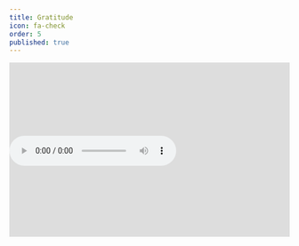 ```yaml
---
title: Gratitude
icon: fa-check
order: 5
published: true
---
```


<style>
.video-container {
position: relative;
padding-bottom: 56.25%;
padding-top: 30px; height: 0; overflow: hidden;
}
 
.video-container iframe,
.video-container object,
.video-container embed {
position: absolute;
top: 0;
left: 0;
width: 100%;
height: 100%;
}
</style>

<div class="video-container"><iframe width="560" height="315" src="https://www.youtube.com/embed/bkuDXqNv-GY" frameborder="0" allow="accelerometer; autoplay; encrypted-media; gyroscope; picture-in-picture" allowfullscreen>
</iframe>

<br><Thank you!> 
<br>< 감사합니다 >
<br>< ありがとうございました >

<audio controls>
  <source src="https://raw.githubusercontent.com/ami-az/ami-az.github.io/master/assets/images/90210.m4a" type="audio/mpeg">
Your browser does not support the audio element.
</audio>


